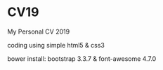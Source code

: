 # CV19
My Personal CV 2019

coding using simple html5 & css3

bower install: bootstrap 3.3.7 & font-awesome 4.7.0
